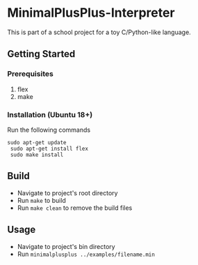 # MinimalPlusPlus-Interpreter
This is part of a school project for a toy C/Python-like language.


## Getting Started

### Prerequisites

1. flex
2. make

### Installation (Ubuntu 18+)

Run the following commands

```
sudo apt-get update
 sudo apt-get install flex
 sudo make install
```

## Build

* Navigate to project's root directory
* Run `make` to build
* Run `make clean` to remove the build files

## Usage

* Navigate to project's bin directory
* Run `minimalplusplus ../examples/filename.min`